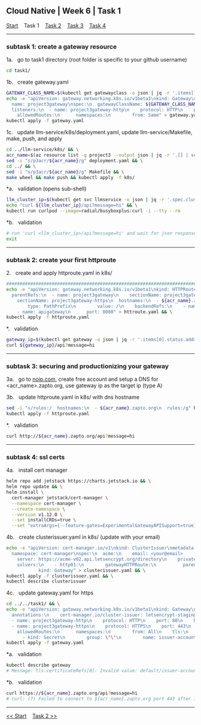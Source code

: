 ## Cloud Native | Week 6 | Task 1

[Start](https://github.com/AFC-AI2C-Cohort-04/coleman-code/blob/main/cloud_native/week_6/start.md)    Task 1    [Task 2](https://github.com/AFC-AI2C-Cohort-04/coleman-code/blob/main/cloud_native/week_6/task_2.md)    [Task 3](https://github.com/AFC-AI2C-Cohort-04/coleman-code/blob/main/cloud_native/week_6/task_3.md)    [Task 4](https://github.com/AFC-AI2C-Cohort-04/coleman-code/blob/main/cloud_native/week_6/task_4.md)

---

### subtask 1: create a gateway resource

1a.   go to task1 directory (root folder is specific to your github username)
``` bash
cd task1/
```

1b.   create gateway.yaml
``` bash
GATEWAY_CLASS_NAME=$(kubectl get gatewayclass -o json | jq -r '.items[].metadata.name') && \
echo -e "apiVersion: gateway.networking.k8s.io/v1beta1\nkind: Gateway\nmetadata:
  name: project3gateway\nspec:\n  gatewayClassName: ${GATEWAY_CLASS_NAME}
  listeners:\n  - name: project3gateway-http\n    protocol: HTTP\n    port: 80
    allowedRoutes:\n      namespaces:\n        from: Same" > gateway.yaml && \
kubectl apply -f gateway.yaml
```

1c.   update llm-service/k8s/deployment.yaml, update llm-service/Makefile, make, push, and apply
``` bash
cd ../llm-service/k8s/ && \
acr_name=$(az resource list -g project3 --output json | jq -r '.[] | select(.type == "Microsoft.ContainerRegistry/registries") | .name') && \
sed -i "s/p3acr/${acr_name}/g" deployment.yaml && \
cd ../ && \
sed -i "s/p3acr/${acr_name}/g" Makefile && \
make wheel && make push && kubectl apply -f k8s/
```

*a.   validation (opens sub-shell)
``` bash
llm_cluster_ip=$(kubectl get svc llmservice -o json | jq -r '.spec.clusterIP') && \
echo "curl ${llm_cluster_ip}/api?message=hi" && \
kubectl run curlpod --image=radial/busyboxplus:curl -i --tty --rm
```

*b.   validation
``` bash
# run 'curl <llm_cluster_ip>/api?message=hi' and wait for json response
exit
```

---

### subtask 2: create your first httproute

2.   create and apply httproute.yaml in k8s/
``` bash
########################################################################################################################
echo -e "apiVersion: gateway.networking.k8s.io/v1beta1\nkind: HTTPRoute\nmetadata:\n  name: project3gateway\nspec:
  parentRefs:\n  - name: project3gateway\n    sectionName: project3gateway-http\n  - name: project3gateway
    sectionName: project3gateway-https\n  hostnames:\n  - ${acr_name}.zapto.org\n  rules:\n  - matches:\n    - path:
        type: PathPrefix\n        value: /\n    backendRefs:\n    - name: llmservice\n      port: 80
    - name: apigateway\n      port: 8080" > httroute.yaml && \
kubectl apply -f httproute.yaml
```

*.   validation
``` bash
gateway_ip=$(kubectl get gateway -o json | jq -r '.items[0].status.addresses[0].value') && \
curl ${gateway_ip}/api?message=hi
```

---

### subtask 3: securing and productionizing your gateway

3a.   go to [noip.com](noip.com), create free account and setup a DNS for <acr_name>.zapto.org, use gateway ip as the target ip (type A)

3b.   update httproute.yaml in k8s/ with dns hostname
``` bash
sed -i "s/rules:/  hostnames:\n  - ${acr_name}.zapto.org\n  rules:/g" httproute.yaml && \
kubectl apply -f httproute.yaml
```

*.   validation
``` bash
curl http://${acr_name}.zapto.org/api?message=hi
```

---

### subtask 4: ssl certs

4a.   install cert manager
``` bash
helm repo add jetstack https://charts.jetstack.io && \
helm repo update && \
helm install \
  cert-manager jetstack/cert-manager \
  --namespace cert-manager \
  --create-namespace \
  --version v1.12.0 \
  --set installCRDs=true \
  --set "extraArgs={--feature-gates=ExperimentalGatewayAPISupport=true}"
```

4b.   create clusterissuer.yaml in k8s/ (update with your email)
``` bash
echo -e "apiVersion: cert-manager.io/v1\nkind: ClusterIssuer\nmetadata:\n  name: letsencrypt-staging
  namespace: cert-manager\nspec:\n  acme:\n    email: <your@email>
    server: https://acme-v02.api.letsencrypt.org/directory\n    privateKeySecretRef:\n      name: issuer-account-key
    solvers:\n    - http01:\n        gatewayHTTPRoute:\n          parentRefs:\n          - name: project3gateway
            kind: Gateway" > clusterissuer.yaml && \
kubectl apply -f clusterissuer.yaml && \
kubectl describe clusterissuer
```

4c.   update gateway.yaml for https
``` bash
cd ../../task1/ && \
echo -e "apiVersion: gateway.networking.k8s.io/v1beta1\nkind: Gateway\nmetadata:\n  name: project3gateway
  annotations:\n    cert-manager.io/cluster-issuer: letsencrypt-staging\nspec:\n  gatewayClassName: nginx\n  listeners:
  - name: project3gateway-http\n    protocol: HTTP\n    port: 80\n    hostname: ${acr_name}.zapto.org
  - name: project3gateway-https\n    protocol: HTTPS\n    port: 443\n    hostname: ${acr_name}.zapto.org
    allowedRoutes:\n      namespaces:\n        from: All\n    tls:\n      mode: Terminate\n      certificateRefs:
      - kind: Secret\n        group: \"\"\n        name: issuer-account-key" > gateway.yaml && \
kubectl apply -f gateway.yaml
```

*a.   validation
``` bash
kubectl describe gateway
# Message: tls.certificateRefs[0]: Invalid value: default/issuer-account-key: secret type must be "kubernetes.io/tls" not "Opaque"
```

*b.   validation
``` bash
curl https://${acr_name}.zapto.org/api?message=hi
# curl: (7) Failed to connect to ${acr_name}.zapto.org port 443 after 16 ms: Connection refused
```

---

[<< Start](https://github.com/AFC-AI2C-Cohort-04/coleman-code/blob/main/cloud_native/week_6/start.md)    [Task 2 >>](https://github.com/AFC-AI2C-Cohort-04/coleman-code/blob/main/cloud_native/week_6/task_2.md)
